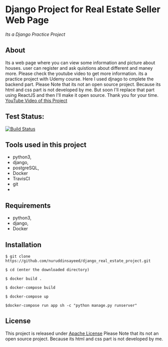 # Django Project for Real Estate Seller Web Page

_Its a Django Practice Project_

## About

Its a web page where you can view some information and picture about houses. 
user can register and ask quistions about different and maney more. 
Please check the youtube video to get more information.
its a practice project with Udemy course. Here I used djnago to cmplete the backend part.
Please Note that its not an open source project. Because its html and css part is not developed by me.
But soon I'll replace that part using ReactJS and then I'll make it open source.
Thank you for your time.
[YouTube Video of this Project](https://www.youtube.com/watch?v=95TqWxR3CsU)

## Test Status:

[![Build Status](https://travis-ci.com/nuruddinsayeed/django_real_estate_project.svg?branch=main)](https://travis-ci.com/nuruddinsayeed/django_real_estate_project)

## Tools used in this project

- python3,
- django,
- postgreSQL,
- Docker
- TravisCI
- git
- 
## Requirements
- python3,
- django,
- Docker

## Installation

```
$ git clone https://github.com/nuruddinsayeed/django_real_estate_project.git
```
```
$ cd (enter the downloaded directory)
```
```
$ docker build .
```
```
$ docker-compose build
```
```
$ docker-compose up
```
```
$docker-compose run app sh -c "python manage.py runserver"
```

## License

This project is released under [Apache License](https://www.apache.org/licenses/LICENSE-2.0)
Please Note that its not an open source project.
Because its html and css part is not developed by me.
